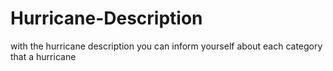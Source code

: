 # Hurricane-Description
with the hurricane description you can inform yourself about each category that a hurricane

